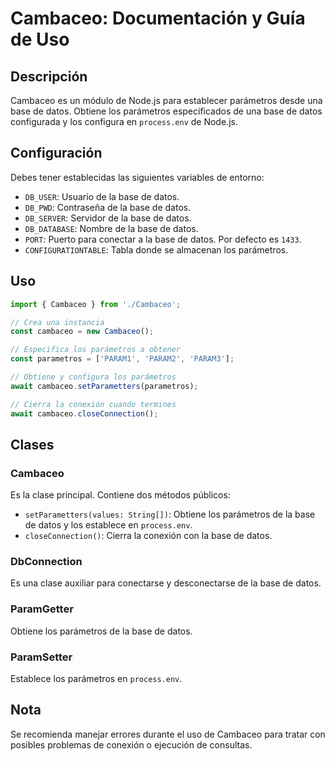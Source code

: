 # Cambaceo: Documentación y Guía de Uso

## Descripción

Cambaceo es un módulo de Node.js para establecer parámetros desde una base de datos. Obtiene los parámetros especificados de una base de datos configurada y los configura en `process.env` de Node.js.

## Configuración

Debes tener establecidas las siguientes variables de entorno:

-   `DB_USER`: Usuario de la base de datos.
-   `DB_PWD`: Contraseña de la base de datos.
-   `DB_SERVER`: Servidor de la base de datos.
-   `DB_DATABASE`: Nombre de la base de datos.
-   `PORT`: Puerto para conectar a la base de datos. Por defecto es `1433`.
-   `CONFIGURATIONTABLE`: Tabla donde se almacenan los parámetros.

## Uso

```typescript
import { Cambaceo } from './Cambaceo';

// Crea una instancia
const cambaceo = new Cambaceo();

// Especifica los parámetros a obtener
const parametros = ['PARAM1', 'PARAM2', 'PARAM3'];

// Obtiene y configura los parámetros
await cambaceo.setParametters(parametros);

// Cierra la conexión cuando termines
await cambaceo.closeConnection();
```

## Clases

### Cambaceo

Es la clase principal. Contiene dos métodos públicos:

-   `setParametters(values: String[])`: Obtiene los parámetros de la base de datos y los establece en `process.env`.
-   `closeConnection()`: Cierra la conexión con la base de datos.

### DbConnection

Es una clase auxiliar para conectarse y desconectarse de la base de datos.

### ParamGetter

Obtiene los parámetros de la base de datos.

### ParamSetter

Establece los parámetros en `process.env`.

## Nota

Se recomienda manejar errores durante el uso de Cambaceo para tratar con posibles problemas de conexión o ejecución de consultas.
